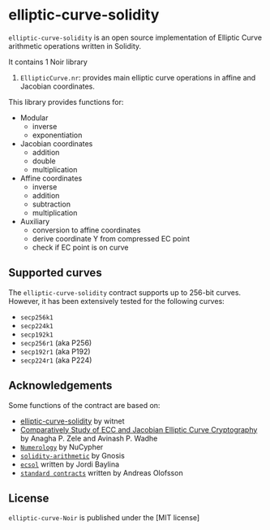 # elliptic-curve-solidity 

`elliptic-curve-solidity` is an open source implementation of Elliptic Curve arithmetic operations written in Solidity.


It contains 1 Noir library

1. `EllipticCurve.nr`: provides main elliptic curve operations in affine and Jacobian coordinates.


This library provides functions for:

- Modular
  - inverse
  - exponentiation
- Jacobian coordinates
  - addition
  - double
  - multiplication
- Affine coordinates
  - inverse
  - addition
  - subtraction
  - multiplication
- Auxiliary
  - conversion to affine coordinates
  - derive coordinate Y from compressed EC point
  - check if EC point is on curve

## Supported curves

The `elliptic-curve-solidity` contract supports up to 256-bit curves. However, it has been extensively tested for the following curves:

- `secp256k1`
- `secp224k1`
- `secp192k1`
- `secp256r1` (aka P256)
- `secp192r1` (aka P192)
- `secp224r1` (aka P224)


## Acknowledgements

Some functions of the contract are based on:

- [elliptic-curve-solidity](https://github.com/witnet/elliptic-curve-solidity/blob/master/README.md) by witnet
- [Comparatively Study of ECC and Jacobian Elliptic Curve Cryptography](https://pdfs.semanticscholar.org/5c64/29952e08025a9649c2b0ba32518e9a7fb5c2.pdf) by Anagha P. Zele and Avinash P. Wadhe
- [`Numerology`](https://github.com/nucypher/numerology) by NuCypher
- [`solidity-arithmetic`](https://github.com/gnosis/solidity-arithmetic) by Gnosis
- [`ecsol`](https://github.com/jbaylina/ecsol) written by Jordi Baylina
- [`standard contracts`](https://github.com/androlo/standard-contracts) written by Andreas Olofsson

## License

`elliptic-curve-Noir` is published under the [MIT license]
